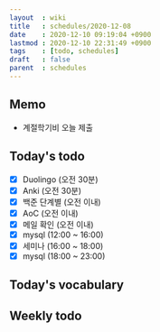 ```yaml
---
layout  : wiki
title   : schedules/2020-12-08
date    : 2020-12-10 09:19:04 +0900
lastmod : 2020-12-10 22:31:49 +0900
tags    : [todo, schedules]
draft   : false
parent  : schedules
---
```


## Memo
 * 계절학기비 오늘 제출

## Today's todo
 * [X] Duolingo (오전 30분)
 * [X] Anki (오전 30분)
 * [X] 백준 단계별 (오전 이내)
 * [X] AoC (오전 이내)
 * [X] 메일 확인 (오전 이내)
 * [X] mysql (12:00 ~ 16:00)
 * [X] 세미나 (16:00 ~ 18:00)
 * [X] mysql (18:00 ~ 23:00)

## Today's vocabulary
## Weekly todo
